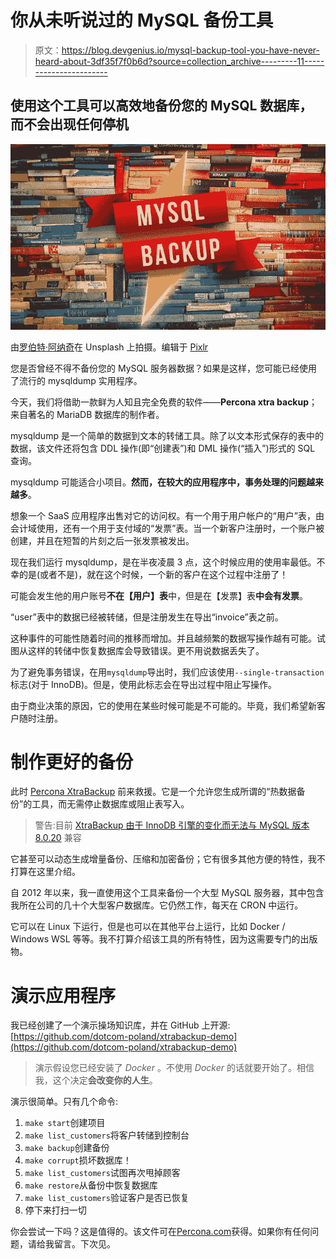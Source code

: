# 你从未听说过的 MySQL 备份工具

> 原文：<https://blog.devgenius.io/mysql-backup-tool-you-have-never-heard-about-3df35f7f0b6d?source=collection_archive---------11----------------------->

## 使用这个工具可以高效地备份您的 MySQL 数据库，而不会出现任何停机

![](img/50e1bea2d9f70b9c6e3010fa57750a2b.png)

由[罗伯特·阿纳奇](https://unsplash.com/@diesektion)在 Unsplash 上拍摄。编辑于 [Pixlr](https://pixlr.com)

您是否曾经不得不备份您的 MySQL 服务器数据？如果是这样，您可能已经使用了流行的 mysqldump 实用程序。

今天，我们将借助一款鲜为人知且完全免费的软件——**Percona xtra backup**；来自著名的 MariaDB 数据库的制作者。

mysqldump 是一个简单的数据到文本的转储工具。除了以文本形式保存的表中的数据，该文件还将包含 DDL 操作(即“创建表”)和 DML 操作(“插入”)形式的 SQL 查询。

mysqldump 可能适合小项目。**然而，在较大的应用程序中，事务处理的问题越来越多**。

想象一个 SaaS 应用程序出售对它的访问权。有一个用于用户帐户的“用户”表，由会计域使用，还有一个用于支付域的“发票”表。当一个新客户注册时，一个账户被创建，并且在短暂的片刻之后一张发票被发出。

现在我们运行 mysqldump，是在半夜凌晨 3 点，这个时候应用的使用率最低。不幸的是(或者不是)，就在这个时候，一个新的客户在这个过程中注册了！

可能会发生他的用户账号**不在【用户】表**中，但是在【发票】表**中会有发票**。

“user”表中的数据已经被转储，但是注册发生在导出“invoice”表之前。

这种事件的可能性随着时间的推移而增加。并且越频繁的数据写操作越有可能。试图从这样的转储中恢复数据库会导致错误。更不用说数据丢失了。

为了避免事务错误，在用`mysqldump`导出时，我们应该使用`--single-transaction`标志(对于 InnoDB)。但是，使用此标志会在导出过程中阻止写操作。

由于商业决策的原因，它的使用在某些时候可能是不可能的。毕竟，我们希望新客户随时注册。

# 制作更好的备份

此时 [Percona XtraBackup](https://docs.percona.com/percona-xtrabackup/2.4/backup_scenarios/full_backup.html#preparing-a-backup) 前来救援。它是一个允许您生成所谓的“热数据备份”的工具，而无需停止数据库或阻止表写入。

> 警告:目前 [XtraBackup 由于 InnoDB 引擎的变化而无法与 MySQL 版本 8.0.20](https://docs.percona.com/percona-xtrabackup/8.0/) 兼容

它甚至可以动态生成增量备份、压缩和加密备份；它有很多其他方便的特性，我不打算在这里介绍。

自 2012 年以来，我一直使用这个工具来备份一个大型 MySQL 服务器，其中包含我所在公司的几十个大型客户数据库。它仍然工作，每天在 CRON 中运行。

它可以在 Linux 下运行，但是也可以在其他平台上运行，比如 Docker / Windows WSL 等等。我不打算介绍该工具的所有特性，因为这需要专门的出版物。

# 演示应用程序

我已经创建了一个演示操场知识库，并在 GitHub 上开源:[https://github.com/dotcom-poland/xtrabackup-demo](https://github.com/dotcom-poland/xtrabackup-demo)

> 演示假设您已经安装了 *Docker* 。不使用 *Docker* 的话就要开始了。相信我，这个决定**会改变你的人生**。

演示很简单。只有几个命令:

1.  `make start`创建项目
2.  `make list_customers`将客户转储到控制台
3.  `make backup`创建备份
4.  `make corrupt`损坏数据库！
5.  `make list_customers`试图再次甩掉顾客
6.  `make restore`从备份中恢复数据库
7.  `make list_customers`验证客户是否已恢复
8.  停下来打扫一切

你会尝试一下吗？这是值得的。该文件可在[Percona.com](https://docs.percona.com/percona-xtrabackup/2.4/)获得。如果你有任何问题，请给我留言。下次见。